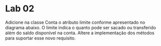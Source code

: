 # Lab 02

Adicione na classe Conta o atributo limite conforme apresentado no diagrama
abaixo. O limite indica o quanto pode ser sacado ou transferido além do saldo
disponível na conta. Altere a implementação dos métodos para suportar esse novo
requisito.